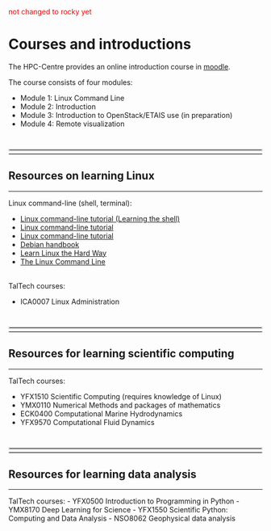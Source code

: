 <span style="color:red">not changed to rocky yet</span>

# Courses and introductions

The HPC-Centre provides an online introduction course in [moodle](https://moodle.taltech.ee/course/view.php?id=31282).

<div class="simple1">
The course consists of four modules:

 - Module 1: Linux Command Line
 - Module 2: Introduction
 - Module 3: Introduction to OpenStack/ETAIS use (in preparation)
 - Module 4: Remote visualization
</div>
<br>
<br>
<br>
<hr style="margin-right: 0px; margin-bottom: 4px; margin-left: 0px; margin-top: -24px; border:2px solid  #d9d9d9 "></hr>
<hr style="margin: 4px 0px; border:1px solid  #d9d9d9 "></hr>

## Resources on learning Linux

---

<div class="simple1">
Linux command-line (shell, terminal):

 - [Linux command-line tutorial (Learning the shell)](http://linuxcommand.org/lc3_learning_the_shell.php)
 - [Linux command-line tutorial](https://tutorials.ubuntu.com/tutorial/command-line-for-beginners)
 - [Linux command-line tutorial](https://ryanstutorials.net/linuxtutorial/)
 - [Debian handbook](https://debian-handbook.info/)
 - [Learn Linux the Hard Way](https://archive.is/xDb8o)
 - [The Linux Command Line](https://sourceforge.net/projects/linuxcommand/)
</div>
<br>

<div class="simple1">
TalTech courses:

 - ICA0007 Linux Administration
</div>
<br>
<br>
<br>
<hr style="margin-right: 0px; margin-bottom: 4px; margin-left: 0px; margin-top: -24px; border:2px solid  #d9d9d9 "></hr>
<hr style="margin: 4px 0px; border:1px solid  #d9d9d9 "></hr>

## Resources for learning scientific computing

---

<div class="simple1">
TalTech courses:

 - YFX1510 Scientific Computing (requires knowledge of Linux)
 - YMX0110 Numerical Methods and packages of mathematics
 - ECK0400 Computational Marine Hydrodynamics
 - YFX9570 Computational Fluid Dynamics

</div>
<br>
<br>
<br>
<hr style="margin-right: 0px; margin-bottom: 4px; margin-left: 0px; margin-top: -24px; border:2px solid  #d9d9d9 "></hr>
<hr style="margin: 4px 0px; border:1px solid  #d9d9d9 "></hr>

## Resources for learning data analysis

---

<div class="simple1">
TalTech courses:
 - YFX0500 Introduction to Programming in Python
 - YMX8170 Deep Learning for Science
 - YFX1550 Scientific Python: Computing and Data Analysis
 - NSO8062 Geophysical data analysis
</div>
<br>
<br>